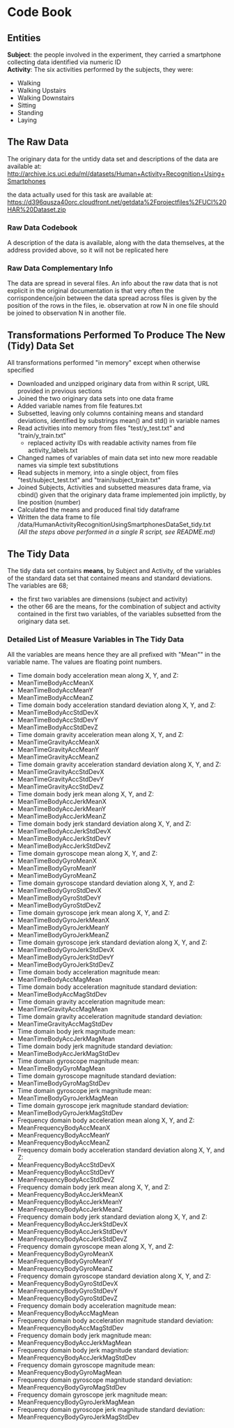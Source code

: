# Code Book

## Entities
**Subject**: the people involved in the experiment, they carried a smartphone collecting data
identified via numeric ID  
**Activity**: The six activities performed by the subjects, they were:

  + Walking
  + Walking Upstairs
  + Walking Downstairs
  + Sitting
  + Standing
  + Laying


## The Raw Data
The originary data for the untidy data set and descriptions of the data are available at:
http://archive.ics.uci.edu/ml/datasets/Human+Activity+Recognition+Using+Smartphones

the data actually used for this task are available at:
https://d396qusza40orc.cloudfront.net/getdata%2Fprojectfiles%2FUCI%20HAR%20Dataset.zip

### Raw Data Codebook
A description of the data is available, along with the data themselves, at the address provided above, so it will not be replicated here

### Raw Data Complementary Info
The data are spread in several files. An info about the raw data that is not explicit in the original documentation is that very often the corrispondence/join between the data spread across files is given by the position of the rows in the files, ie. observation at row N in one file should be joined to observation N in another file.


## Transformations Performed To Produce The New (Tidy) Data Set
All transformations performed "in memory" except when otherwise specified

* Downloaded and unzipped originary data from within R script, URL provided in previous sections
* Joined the two originary data sets into one data frame
* Added variable names from file features.txt
* Subsetted, leaving only columns containing means and standard deviations, identified by 
substrings mean() and std() in variable names
* Read activities into memory from files "test/y_test.txt" and "train/y_train.txt"
  * replaced activity IDs  with readable activity names from file activity_labels.txt
* Changed names of variables of main data set into new more readable names via simple text substitutions
* Read subjects in memory, into a single object, from files "test/subject_test.txt" and "train/subject_train.txt"
* Joined Subjects, Activities and subsetted measures data frame, via cbind() given that the originary data frame implemented join implictly, by line position (number)
* Calculated the means and produced final tidy dataframe
* Written the data frame to file <work dir>/data/HumanActivityRecognitionUsingSmartphonesDataSet_tidy.txt  
*(All the steps above performed in a single R script, see README.md)*

## The Tidy Data
The tidy data set contains **means**, by Subject and Activity, of the variables of the standard data set that contained means and standard deviations.  
The variables are 68;  
* the first two variables are dimensions (subject and activity)  
* the other 66 are the means, for the combination of subject and activity contained in the first two variables, of the variables subsetted from the originary data set.


### Detailed List of Measure Variables in The Tidy Data

All the variables are means hence they are all prefixed with "Mean"" in the variable name. 
The values are floating point numbers.

 - Time domain body acceleration mean along X, Y, and Z:
  - MeanTimeBodyAccMeanX
  - MeanTimeBodyAccMeanY
  - MeanTimeBodyAccMeanZ
 - Time domain body acceleration standard deviation along X, Y, and Z:
  - MeanTimeBodyAccStdDevX
  - MeanTimeBodyAccStdDevY
  - MeanTimeBodyAccStdDevZ
 - Time domain gravity acceleration mean along X, Y, and Z:
  - MeanTimeGravityAccMeanX
  - MeanTimeGravityAccMeanY
  - MeanTimeGravityAccMeanZ
 - Time domain gravity acceleration standard deviation along X, Y, and Z:
  - MeanTimeGravityAccStdDevX
  - MeanTimeGravityAccStdDevY
  - MeanTimeGravityAccStdDevZ
 - Time domain body jerk mean along X, Y, and Z:
  - MeanTimeBodyAccJerkMeanX
  - MeanTimeBodyAccJerkMeanY
  - MeanTimeBodyAccJerkMeanZ
 - Time domain body jerk standard deviation along X, Y, and Z:
  - MeanTimeBodyAccJerkStdDevX
  - MeanTimeBodyAccJerkStdDevY
  - MeanTimeBodyAccJerkStdDevZ
 - Time domain gyroscope mean along X, Y, and Z:
  - MeanTimeBodyGyroMeanX
  - MeanTimeBodyGyroMeanY
  - MeanTimeBodyGyroMeanZ
 - Time domain gyroscope standard deviation along X, Y, and Z:
  - MeanTimeBodyGyroStdDevX
  - MeanTimeBodyGyroStdDevY
  - MeanTimeBodyGyroStdDevZ
 - Time domain gyroscope jerk mean along X, Y, and Z:
  - MeanTimeBodyGyroJerkMeanX
  - MeanTimeBodyGyroJerkMeanY
  - MeanTimeBodyGyroJerkMeanZ
 - Time domain gyroscope jerk standard deviation along X, Y, and Z:
  - MeanTimeBodyGyroJerkStdDevX
  - MeanTimeBodyGyroJerkStdDevY
  - MeanTimeBodyGyroJerkStdDevZ
 - Time domain body acceleration magnitude mean:
  - MeanTimeBodyAccMagMean
 - Time domain body acceleration magnitude standard deviation:
  - MeanTimeBodyAccMagStdDev
 - Time domain gravity acceleration magnitude mean:
  - MeanTimeGravityAccMagMean
 - Time domain gravity acceleration magnitude standard deviation:
  - MeanTimeGravityAccMagStdDev
 - Time domain body jerk magnitude mean:
  - MeanTimeBodyAccJerkMagMean
 - Time domain body jerk magnitude standard deviation:
  - MeanTimeBodyAccJerkMagStdDev
 - Time domain gyroscope magnitude mean:
  - MeanTimeBodyGyroMagMean
 - Time domain gyroscope magnitude standard deviation:
  - MeanTimeBodyGyroMagStdDev
 - Time domain gyroscope jerk magnitude mean:
  - MeanTimeBodyGyroJerkMagMean
 - Time domain gyroscope jerk magnitude standard deviation:
  - MeanTimeBodyGyroJerkMagStdDev
 - Frequency domain body acceleration mean along X, Y, and Z:
  - MeanFrequencyBodyAccMeanX
  - MeanFrequencyBodyAccMeanY
  - MeanFrequencyBodyAccMeanZ
 - Frequency domain body acceleration standard deviation along X, Y, and Z:
  - MeanFrequencyBodyAccStdDevX
  - MeanFrequencyBodyAccStdDevY
  - MeanFrequencyBodyAccStdDevZ
 - Frequency domain body jerk mean along X, Y, and Z:
  - MeanFrequencyBodyAccJerkMeanX
  - MeanFrequencyBodyAccJerkMeanY
  - MeanFrequencyBodyAccJerkMeanZ
 - Frequency domain body jerk standard deviation along X, Y, and Z:
  - MeanFrequencyBodyAccJerkStdDevX
  - MeanFrequencyBodyAccJerkStdDevY
  - MeanFrequencyBodyAccJerkStdDevZ
 - Frequency domain gyroscope mean along X, Y, and Z:
  - MeanFrequencyBodyGyroMeanX
  - MeanFrequencyBodyGyroMeanY
  - MeanFrequencyBodyGyroMeanZ
 - Frequency domain gyroscope standard deviation along X, Y, and Z:
  - MeanFrequencyBodyGyroStdDevX
  - MeanFrequencyBodyGyroStdDevY
  - MeanFrequencyBodyGyroStdDevZ
 - Frequency domain body acceleration magnitude mean:
  - MeanFrequencyBodyAccMagMean
 - Frequency domain body acceleration magnitude standard deviation:
  - MeanFrequencyBodyAccMagStdDev
 - Frequency domain body jerk magnitude mean:
  - MeanFrequencyBodyAccJerkMagMean
 - Frequency domain body jerk magnitude standard deviation:
  - MeanFrequencyBodyAccJerkMagStdDev
 - Frequency domain gyroscope magnitude mean:
  - MeanFrequencyBodyGyroMagMean
 - Frequency domain gyroscope magnitude standard deviation:
  - MeanFrequencyBodyGyroMagStdDev
 - Frequency domain gyroscope jerk magnitude mean:
  - MeanFrequencyBodyGyroJerkMagMean
 - Frequency domain gyroscope jerk magnitude standard deviation:
  - MeanFrequencyBodyGyroJerkMagStdDev
